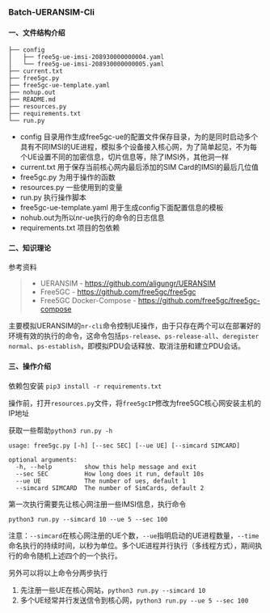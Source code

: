 ### Batch-UERANSIM-Cli

#### 一、文件结构介绍

```
├── config
│   ├── free5g-ue-imsi-208930000000004.yaml
│   └── free5g-ue-imsi-208930000000005.yaml
├── current.txt
├── free5gc.py
├── free5gc-ue-template.yaml
├── nohup.out
├── README.md
├── resources.py
├── requirements.txt
└── run.py
```

- config 目录用作生成free5gc-ue的配置文件保存目录，为的是同时启动多个具有不同IMSI的UE进程，模拟多个设备接入核心网，为了简单起见，不为每个UE设置不同的加密信息，切片信息等，除了IMSI外，其他洞一样
- current.txt 用于保存当前核心网内最后添加的SIM Card的IMSI的最后几位值
- free5gc.py 为用于操作的函数
- resources.py 一些使用到的变量
- run.py 执行操作脚本
- free5gc-ue-template.yaml 用于生成config下面配置信息的模板
- nohub.out为所以nr-ue执行的命令的日志信息
- requirements.txt 项目的包依赖

#### 二、知识理论

参考资料

> - UERANSIM - https://github.com/aligungr/UERANSIM
> - Free5GC - https://github.com/free5gc/free5gc
> - Free5GC Docker-Compose - https://github.com/free5gc/free5gc-compose

主要模拟UERANSIM的`nr-cli`命令控制UE操作，由于只存在两个可以在部署好的环境有效的执行的命令，这命令包括`ps-release`、`ps-release-all`、`deregister normal`、`ps-establish`，即模拟PDU会话释放、取消注册和建立PDU会话。



#### 三、操作介绍

依赖包安装 `pip3 install -r requirements.txt`

操作前，打开`resources.py`文件，将`free5gcIP`修改为free5GC核心网安装主机的IP地址

获取一些帮助`python3 run.py -h`

```
usage: free5gc.py [-h] [--sec SEC] [--ue UE] [--simcard SIMCARD]

optional arguments:
  -h, --help         show this help message and exit
  --sec SEC          How long does it run, default 10s
  --ue UE            The number of ues, default 1
  --simcard SIMCARD  The number of SimCards, default 2
```

第一次执行需要先让核心网注册一些IMSI信息，执行命令

```
python3 run.py --simcard 10 --ue 5 --sec 100
```

注意：`--simcard`在核心网注册的UE个数，`--ue`指明启动的UE进程数量，`--time`命名执行的持续时间，以秒为单位。多个UE进程并行执行（多线程方式），期间执行的命令随机上述四个的一个执行。

另外可以将以上命令分两步执行

1. 先注册一些UE在核心网站，`python3 run.py --simcard 10`
2. 多个UE经常并行发送信令到核心网，`python3 run.py --ue 5 --sec 100`
